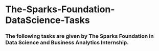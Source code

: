 # The-Sparks-Foundation-DataScience-Tasks

### The following tasks are given by The Sparks Foundation in Data Science and Business Analytics Internship.
